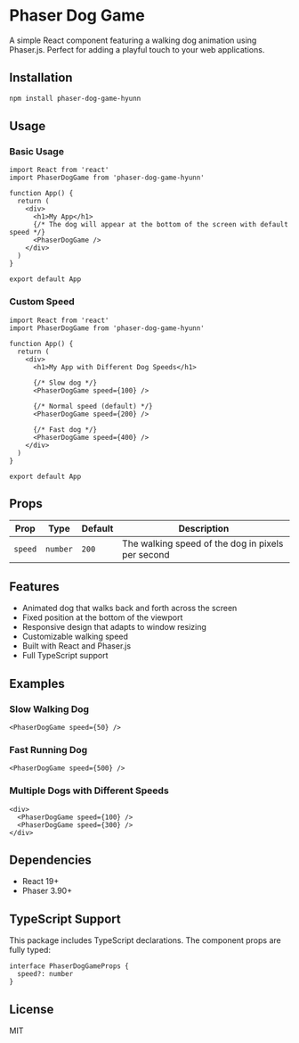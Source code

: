 # Phaser Dog Game

A simple React component featuring a walking dog animation using Phaser.js. Perfect for adding a playful touch to your web applications.

## Installation

```bash
npm install phaser-dog-game-hyunn
```

## Usage

### Basic Usage

```tsx
import React from 'react'
import PhaserDogGame from 'phaser-dog-game-hyunn'

function App() {
  return (
    <div>
      <h1>My App</h1>
      {/* The dog will appear at the bottom of the screen with default speed */}
      <PhaserDogGame />
    </div>
  )
}

export default App
```

### Custom Speed

```tsx
import React from 'react'
import PhaserDogGame from 'phaser-dog-game-hyunn'

function App() {
  return (
    <div>
      <h1>My App with Different Dog Speeds</h1>

      {/* Slow dog */}
      <PhaserDogGame speed={100} />

      {/* Normal speed (default) */}
      <PhaserDogGame speed={200} />

      {/* Fast dog */}
      <PhaserDogGame speed={400} />
    </div>
  )
}

export default App
```

## Props

| Prop    | Type     | Default | Description                                       |
| ------- | -------- | ------- | ------------------------------------------------- |
| `speed` | `number` | `200`   | The walking speed of the dog in pixels per second |

## Features

- Animated dog that walks back and forth across the screen
- Fixed position at the bottom of the viewport
- Responsive design that adapts to window resizing
- Customizable walking speed
- Built with React and Phaser.js
- Full TypeScript support

## Examples

### Slow Walking Dog

```tsx
<PhaserDogGame speed={50} />
```

### Fast Running Dog

```tsx
<PhaserDogGame speed={500} />
```

### Multiple Dogs with Different Speeds

```tsx
<div>
  <PhaserDogGame speed={100} />
  <PhaserDogGame speed={300} />
</div>
```

## Dependencies

- React 19+
- Phaser 3.90+

## TypeScript Support

This package includes TypeScript declarations. The component props are fully typed:

```tsx
interface PhaserDogGameProps {
  speed?: number
}
```

## License

MIT
